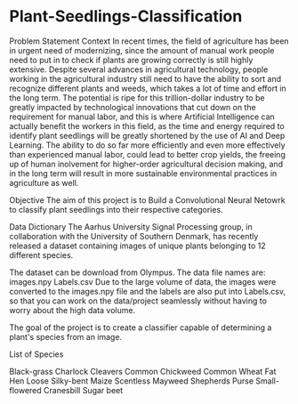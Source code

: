 # Plant-Seedlings-Classification

Problem Statement
Context
In recent times, the field of agriculture has been in urgent need of modernizing, since the amount of manual work people need to put in to check if plants are growing correctly is still highly extensive. Despite several advances in agricultural technology, people working in the agricultural industry still need to have the ability to sort and recognize different plants and weeds, which takes a lot of time and effort in the long term. The potential is ripe for this trillion-dollar industry to be greatly impacted by technological innovations that cut down on the requirement for manual labor, and this is where Artificial Intelligence can actually benefit the workers in this field, as the time and energy required to identify plant seedlings will be greatly shortened by the use of AI and Deep Learning. The ability to do so far more efficiently and even more effectively than experienced manual labor, could lead to better crop yields, the freeing up of human inolvement for higher-order agricultural decision making, and in the long term will result in more sustainable environmental practices in agriculture as well.

Objective
The aim of this project is to Build a Convolutional Neural Netowrk to classify plant seedlings into their respective categories.

Data Dictionary
The Aarhus University Signal Processing group, in collaboration with the University of Southern Denmark, has recently released a dataset containing images of unique plants belonging to 12 different species.

The dataset can be download from Olympus.
The data file names are:
images.npy
Labels.csv
Due to the large volume of data, the images were converted to the images.npy file and the labels are also put into Labels.csv, so that you can work on the data/project seamlessly without having to worry about the high data volume.

The goal of the project is to create a classifier capable of determining a plant's species from an image.

List of Species

Black-grass
Charlock
Cleavers
Common Chickweed
Common Wheat
Fat Hen
Loose Silky-bent
Maize
Scentless Mayweed
Shepherds Purse
Small-flowered Cranesbill
Sugar beet
